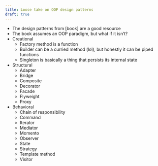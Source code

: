 ```yaml
---
title: Loose take on OOP design patterns
draft: true
---
```


- The design patterns from [book] are a good resource
- The book assumes an OOP paradigm, but what if it isn’t?
- Creational
  - Factory method is a function
  - Builder can be a curried method (lol), but honestly it can be piped functions
  - Singleton is basically a thing that persists its internal state
- Structural
  - Adapter
  - Bridge
  - Composite
  - Decorator
  - Facade
  - Flyweight
  - Proxy
- Behavioral
  - Chain of responsibility
  - Command
  - Iterator
  - Mediator
  - Momento
  - Observer
  - State
  - Strategy
  - Template method
  - Visitor
